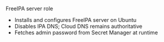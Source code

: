 FreeIPA server role

- Installs and configures FreeIPA server on Ubuntu
- Disables IPA DNS; Cloud DNS remains authoritative
- Fetches admin password from Secret Manager at runtime


